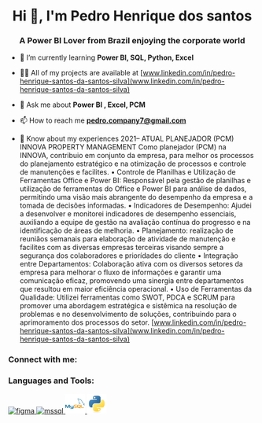 <h1 align="center">Hi 👋, I'm Pedro Henrique dos santos</h1>
<h3 align="center">A Power BI Lover from Brazil enjoying the corporate world</h3>

- 🌱 I’m currently learning **Power BI, SQL, Python, Excel**

- 👨‍💻 All of my projects are available at [www.linkedin.com/in/pedro-henrique-santos-da-santos-silva](www.linkedin.com/in/pedro-henrique-santos-da-santos-silva)

- 💬 Ask me about **Power BI , Excel, PCM**

- 📫 How to reach me **pedro.company7@gmail.com**

- 📄 Know about my experiences 2021– ATUAL PLANEJADOR (PCM) INNOVA PROPERTY MANAGEMENT Como planejador (PCM) na INNOVA, contribuio em conjunto da empresa, para melhor os processos do planejamento estratégico e na otimização de processos e controle de manutenções e facilites. • Controle de Planilhas e Utilização de Ferramentas Office e Power BI: Responsável pela gestão de planilhas e utilização de ferramentas do Office e Power BI para análise de dados, permitindo uma visão mais abrangente do desempenho da empresa e a tomada de decisões informadas. • Indicadores de Desempenho: Ajudei a desenvolver e monitorei indicadores de desempenho essenciais, auxiliando a equipe de gestão na avaliação contínua do progresso e na identificação de áreas de melhoria. • Planejamento: realização de reuniãos semanais para elaboração de atividade de manutenção e facilites com as diversas empresas terceiras visando sempre a segurança dos colaboradores e priorídades do cliente • Integração entre Departamentos: Colaboração ativa com os diversos setores da empresa para melhorar o fluxo de informações e garantir uma comunicação eficaz, promovendo uma sinergia entre departamentos que resultou em maior eficiência operacional. • Uso de Ferramentas da Qualidade: Utilizei ferramentas como SWOT, PDCA e SCRUM para promover uma abordagem estratégica e sistêmica na resolução de problemas e no desenvolvimento de soluções, contribuindo para o aprimoramento dos processos do setor. [www.linkedin.com/in/pedro-henrique-santos-da-santos-silva](www.linkedin.com/in/pedro-henrique-santos-da-santos-silva)

<h3 align="left">Connect with me:</h3>
<p align="left">
</p>

<h3 align="left">Languages and Tools:</h3>
<p align="left"> <a href="https://www.figma.com/" target="_blank" rel="noreferrer"> <img src="https://www.vectorlogo.zone/logos/figma/figma-icon.svg" alt="figma" width="40" height="40"/> </a> <a href="https://www.microsoft.com/en-us/sql-server" target="_blank" rel="noreferrer"> <img src="https://www.svgrepo.com/show/303229/microsoft-sql-server-logo.svg" alt="mssql" width="40" height="40"/> </a> <a href="https://www.mysql.com/" target="_blank" rel="noreferrer"> <img src="https://raw.githubusercontent.com/devicons/devicon/master/icons/mysql/mysql-original-wordmark.svg" alt="mysql" width="40" height="40"/> </a> <a href="https://www.python.org" target="_blank" rel="noreferrer"> <img src="https://raw.githubusercontent.com/devicons/devicon/master/icons/python/python-original.svg" alt="python" width="40" height="40"/> </a> </p>

<!---
- 👋 Hi, I’m @Pedro-desanta
- 👀 I’m interested in ...
- 🌱 I’m currently learning ...
- 💞️ I’m looking to collaborate on ...
- 📫 How to reach me ...


Pedro-desanta/Pedro-desanta is a ✨ special ✨ repository because its `README.md` (this file) appears on your GitHub profile.
You can click the Preview link to take a look at your changes.
--->
<!---
